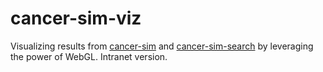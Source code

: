 # cancer-sim-viz
Visualizing results from [cancer-sim](https://github.com/ivartz/cancer-sim) and [cancer-sim-search](https://github.com/ivartz/cancer-sim-search) by leveraging the power of WebGL. Intranet version.
